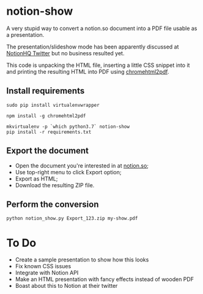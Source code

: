 # notion-show

A very stupid way to convert a notion.so document into a PDF file usable as a presentation.

The presentation/slideshow mode has been apparently discussed at [NotionHQ Twitter](https://twitter.com/notionhq/status/1014214831501598720) but no business resulted yet.

This code is unpacking the HTML file, inserting a little CSS snippet into it and printing the resulting HTML into PDF using [chromehtml2pdf](https://github.com/dataverity/chromehtml2pdf).

## Install requirements

```shell script
sudo pip install virtualenvwrapper

npm install -g chromehtml2pdf

mkvirtualenv -p `which python3.7` notion-show
pip install -r requirements.txt
```

## Export the document

* Open the document you're interested in at [notion.so](https://notion.so);
* Use top-right menu to click Export option;
* Export as HTML;
* Download the resulting ZIP file.

## Perform the conversion

```shell script
python notion_show.py Export_123.zip my-show.pdf
```

# To Do

* Create a sample presentation to show how this looks
* Fix known CSS issues
* Integrate with Notion API
* Make an HTML presentation with fancy effects instead of wooden PDF
* Boast about this to Notion at their twitter
